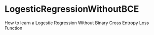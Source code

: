 # LogesticRegressionWithoutBCE
How to learn a Logestic Regression Without Binary Cross Entropy Loss Function
